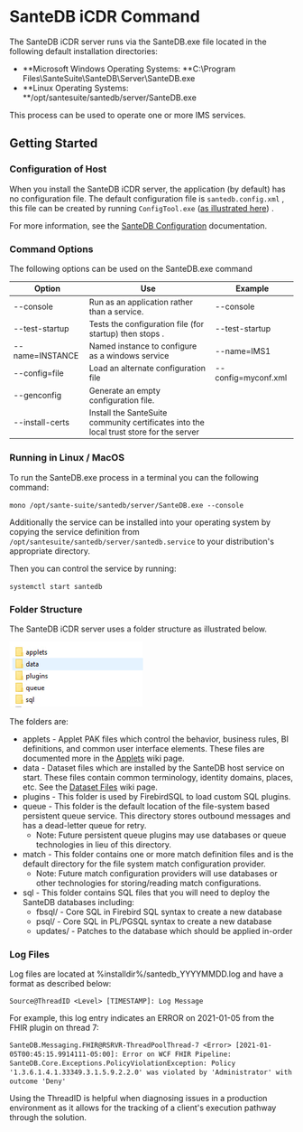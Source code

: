 # SanteDB iCDR Command

The SanteDB iCDR server runs via the SanteDB.exe file located in the following default installation directories:

* **Microsoft Windows Operating Systems: **C:\Program Files\SanteSuite\SanteDB\Server\SanteDB.exe
* **Linux Operating Systems: **/opt/santesuite/santedb/server/SanteDB.exe

This process can be used to operate one or more IMS services.&#x20;

## Getting Started

### Configuration of Host

When you install the SanteDB iCDR server, the application (by default) has no configuration file. The default configuration file is `santedb.config.xml` , this file can be created by running `ConfigTool.exe` ([as illustrated here](configuration-tool/)) .

For more information, see the [SanteDB Configuration](host-configuration-file/) documentation.

### Command Options

The following options can be used on the SanteDB.exe command

| Option          | Use                                                                                     | Example             |
| --------------- | --------------------------------------------------------------------------------------- | ------------------- |
| --console       | Run as an application rather than a service.                                            | --console           |
| --test-startup  | Tests the configuration file (for startup) then stops .                                 | --test-startup      |
| --name=INSTANCE | Named instance to configure as a windows service                                        | --name=IMS1         |
| --config=file   | Load an alternate configuration file                                                    | --config=myconf.xml |
| --genconfig     | Generate an empty configuration file.                                                   |                     |
| --install-certs | Install the SanteSuite community certificates into the local trust store for the server |                     |

### Running in Linux / MacOS

To run the SanteDB.exe process in a terminal you can the following command:

`mono /opt/sante-suite/santedb/server/SanteDB.exe --console`

Additionally the service can be installed into your operating system by copying the service definition from `/opt/santesuite/santedb/server/santedb.service` to your distribution's appropriate directory.

Then you can control the service by running:

`systemctl start santedb`

### Folder Structure

The SanteDB iCDR server uses a folder structure as illustrated below.

![](<../../../.gitbook/assets/image (187).png>)

The folders are:

* applets - Applet PAK files which control the behavior, business rules, BI definitions, and common user interface elements. These files are documented more in the [Applets](../../../developers/extending-santesuite/extending-santedb/applets/) wiki page.
* data - Dataset files which are installed by the SanteDB host service on start. These files contain common terminology, identity domains, places, etc. See the [Dataset Files](../../../developers/extending-santesuite/extending-santedb/applets/distributing-data.md) wiki page.
* plugins - This folder is used by FirebirdSQL to load custom SQL plugins.
* queue - This folder is the default location of the file-system based persistent queue service. This directory stores outbound messages and has a dead-letter queue for retry.&#x20;
  * Note: Future persistent queue plugins may use databases or queue technologies in lieu of this directory.
* match - This folder contains one or more match definition files and is the default directory for the file system match configuration provider.
  * Note: Future match configuration providers will use databases or other technologies for storing/reading match configurations.
* sql  - This folder contains SQL files that you will need to deploy the SanteDB databases including:
  * fbsql/ - Core SQL in Firebird SQL syntax to create a new database
  * psql/ - Core SQL in PL/PGSQL syntax to create a new database
  * updates/ - Patches to the database which should be applied in-order

### Log Files

Log files are located at %installdir%/santedb\_YYYYMMDD.log and have a format as described below:

```
Source@ThreadID <Level> [TIMESTAMP]: Log Message
```

For example, this log entry indicates an ERROR on 2021-01-05 from the FHIR plugin on thread 7:

```
SanteDB.Messaging.FHIR@RSRVR-ThreadPoolThread-7 <Error> [2021-01-05T00:45:15.9914111-05:00]: Error on WCF FHIR Pipeline: SanteDB.Core.Exceptions.PolicyViolationException: Policy '1.3.6.1.4.1.33349.3.1.5.9.2.2.0' was violated by 'Administrator' with outcome 'Deny'
```

Using the ThreadID is helpful when diagnosing issues in a production environment as it allows for the tracking of a client's execution pathway through the solution.
